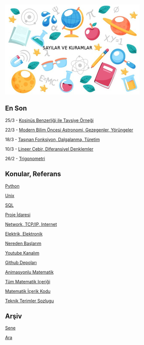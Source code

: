 
![](sk.jpg)

## En Son

25/3 - [Kosinüs Benzerliği ile Tavsiye Örneği](https://burakbayramli.github.io/dersblog/stat/stat_137_collab/toplu_tavsiye__collaborative_filtering__filmler_svd_ile_boyut_indirgeme.html#cossimex)

22/3 - [Modern Bilim Öncesi Astronomi, Gezegenler, Yörüngeler](https://burakbayramli.github.io/dersblog/phy/phy_077_anc/modern_bilim_oncesi_astronomi_gezegenler_yorungeler.html)

18/3 - [Taşınan Fonksiyon, Dalgalanma, Türetim](https://burakbayramli.github.io/dersblog/phy/phy_005_basics_07/isi_ve_dalga_denklemleri.html)

10/3 - [Lineer Cebir, Diferansiyel Denklemler](https://burakbayramli.github.io/dersblog/linear/linear_23/ders_23.html#alt1)

26/2 - [Trigonometri](https://burakbayramli.github.io/dersblog/ode/ode_mattuck_98_app/ekler.html#trig)

## Konular, Referans

[Python](2016/01/python-dil-ogrenimi.md)

[Unix](2020/07/unix.md)

[SQL](2012/03/sql.md)

[Proje İdaresi](2020/07/proje-idaresi.md)

[Network, TCP/IP, Internet](2000/10/network.md)

[Elektrik, Elektronik](2020/08/elektronik.md)

[Nereden Başlarım](2019/01/nereden.md)

[Youtube Kanalım](https://www.youtube.com/channel/UCMAUsgUq5ODy8kMnJlUBUdQ)

[Github Depoları](https://github.com/burakbayramli)

[Animasyonlu Matematik](https://www.youtube.com/channel/UCx64ou5qw0Q9LLkwE8xSNEg)

[Tüm Matematik Içeriği](https://burakbayramli.github.io/dersblog/)

[Matematik İçerik Kodu](https://github.com/burakbayramli/classnotes)

[Teknik Terimler Sozlugu](https://burakbayramli.github.io/dersblog/algs/dict/teknik_terimler_sozlugu.html)

## Arşiv

[Sene](year.md)

[Ara](ara.html)



